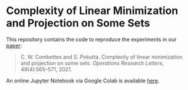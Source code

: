 # Complexity of Linear Minimization and Projection on Some Sets

This repository contains the code to reproduce the experiments in our [paper](https://arxiv.org/pdf/2101.10040.pdf):
> C. W. Combettes and S. Pokutta. Complexity of linear minimization and projection on some sets. *Operations Research Letters*, 49(4):565&ndash;571, 2021.

An online Jupyter Notebook via Google Colab is available [here](https://colab.research.google.com/drive/1XiMWBkjrv2UJN3cItU0ckwaH29csJRjt).
